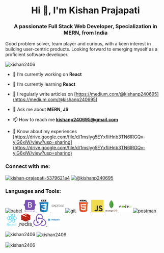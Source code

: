 <h1 align="center">Hi 👋, I'm Kishan Prajapati</h1>
<h3 align="center">A passionate Full Stack Web Developer, Specialization in MERN, from India</h3>
<p>Good problem solver, team player and 
curious, with a keen interest in building user-centric products. 
Looking forward to emerging myself as a proficient software 
developer.
</p>

<p align="left"> <img src="https://komarev.com/ghpvc/?username=kishan2406&label=Profile%20views&color=0e75b6&style=flat" alt="kishan2406" /> </p>

- 🔭 I’m currently working on **React**

- 🌱 I’m currently learning **React**

- 📝 I regularly write articles on [https://medium.com/@kishanp240695](https://medium.com/@kishanp240695)

- 💬 Ask me about **MERN, JS**

- 📫 How to reach me **kishanp240695@gmail.com**

- 📄 Know about my experiences [https://drive.google.com/file/d/1msIyg5EYxfIiHnb3TN6lRGQv-yiG6xiW/view?usp=sharing](https://drive.google.com/file/d/1msIyg5EYxfIiHnb3TN6lRGQv-yiG6xiW/view?usp=sharing)

<h3 align="left">Connect with me:</h3>
<p align="left">
<a href="https://linkedin.com/in/kishan-prajapati-5379621a4" target="blank"><img align="center" src="https://raw.githubusercontent.com/rahuldkjain/github-profile-readme-generator/master/src/images/icons/Social/linked-in-alt.svg" alt="kishan-prajapati-5379621a4" height="30" width="40" /></a>
<a href="https://medium.com/@kishanp240695" target="blank"><img align="center" src="https://raw.githubusercontent.com/rahuldkjain/github-profile-readme-generator/master/src/images/icons/Social/medium.svg" alt="@kishanp240695" height="30" width="40" /></a>
</p>

<h3 align="left">Languages and Tools:</h3>
<p align="left"> <a href="https://babeljs.io/" target="_blank" rel="noreferrer"> <img src="https://www.vectorlogo.zone/logos/babeljs/babeljs-icon.svg" alt="babel" width="40" height="40"/> </a> <a href="https://getbootstrap.com" target="_blank" rel="noreferrer"> <img src="https://raw.githubusercontent.com/devicons/devicon/master/icons/bootstrap/bootstrap-plain-wordmark.svg" alt="bootstrap" width="40" height="40"/> </a> <a href="https://www.w3schools.com/css/" target="_blank" rel="noreferrer"> <img src="https://raw.githubusercontent.com/devicons/devicon/master/icons/css3/css3-original-wordmark.svg" alt="css3" width="40" height="40"/> </a> <a href="https://expressjs.com" target="_blank" rel="noreferrer"> <img src="https://raw.githubusercontent.com/devicons/devicon/master/icons/express/express-original-wordmark.svg" alt="express" width="40" height="40"/> </a> <a href="https://git-scm.com/" target="_blank" rel="noreferrer"> <img src="https://www.vectorlogo.zone/logos/git-scm/git-scm-icon.svg" alt="git" width="40" height="40"/> </a> <a href="https://www.w3.org/html/" target="_blank" rel="noreferrer"> <img src="https://raw.githubusercontent.com/devicons/devicon/master/icons/html5/html5-original-wordmark.svg" alt="html5" width="40" height="40"/> </a> <a href="https://developer.mozilla.org/en-US/docs/Web/JavaScript" target="_blank" rel="noreferrer"> <img src="https://raw.githubusercontent.com/devicons/devicon/master/icons/javascript/javascript-original.svg" alt="javascript" width="40" height="40"/> </a> <a href="https://www.mongodb.com/" target="_blank" rel="noreferrer"> <img src="https://raw.githubusercontent.com/devicons/devicon/master/icons/mongodb/mongodb-original-wordmark.svg" alt="mongodb" width="40" height="40"/> </a> <a href="https://nodejs.org" target="_blank" rel="noreferrer"> <img src="https://raw.githubusercontent.com/devicons/devicon/master/icons/nodejs/nodejs-original-wordmark.svg" alt="nodejs" width="40" height="40"/> </a> <a href="https://postman.com" target="_blank" rel="noreferrer"> <img src="https://www.vectorlogo.zone/logos/getpostman/getpostman-icon.svg" alt="postman" width="40" height="40"/> </a> <a href="https://reactjs.org/" target="_blank" rel="noreferrer"> <img src="https://raw.githubusercontent.com/devicons/devicon/master/icons/react/react-original-wordmark.svg" alt="react" width="40" height="40"/> </a> <a href="https://redis.io" target="_blank" rel="noreferrer"> <img src="https://raw.githubusercontent.com/devicons/devicon/master/icons/redis/redis-original-wordmark.svg" alt="redis" width="40" height="40"/> </a> <a href="https://redux.js.org" target="_blank" rel="noreferrer"> <img src="https://raw.githubusercontent.com/devicons/devicon/master/icons/redux/redux-original.svg" alt="redux" width="40" height="40"/> </a> <a href="https://webpack.js.org" target="_blank" rel="noreferrer"> <img src="https://raw.githubusercontent.com/devicons/devicon/d00d0969292a6569d45b06d3f350f463a0107b0d/icons/webpack/webpack-original-wordmark.svg" alt="webpack" width="40" height="40"/> </a> </p>

<p><img align="left" background="#0c111" src="https://github-readme-stats.vercel.app/api/top-langs?username=kishan2406&show_icons=true&locale=en&layout=compact" alt="kishan2406" /></p>

<p>&nbsp;<img align="center" background="#0c111" src="https://github-readme-stats.vercel.app/api?username=kishan2406&show_icons=true&locale=en" alt="kishan2406" /></p>

<p><img align="center" background="#0c111" src="https://github-readme-streak-stats.herokuapp.com/?user=kishan2406&" alt="kishan2406" /></p>
